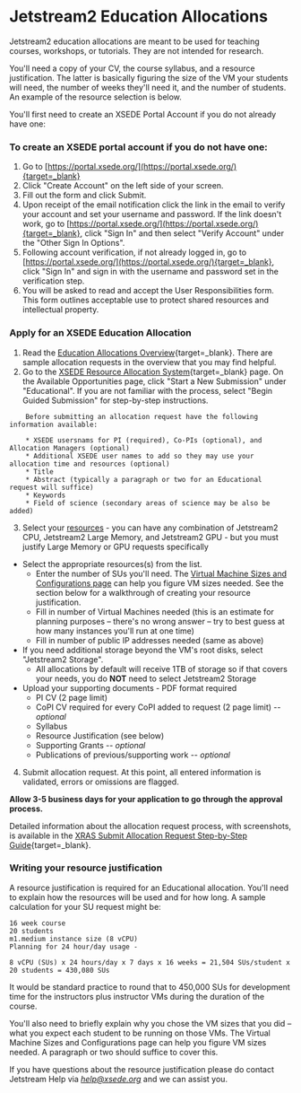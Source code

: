 # Jetstream2 Education Allocations

Jetstream2 education allocations are meant to be used for teaching courses, workshops, or tutorials. They are not intended for research.

You'll need a copy of your CV, the course syllabus, and a resource justification. The latter is basically figuring the size of the VM your students will need, the number of weeks they'll need it, and the number of students. An example of the resource selection is below.

You'll first need to create an XSEDE Portal Account if you do not already have one:

### To create an XSEDE portal account if you do not have one:
1. Go to [https://portal.xsede.org/](https://portal.xsede.org/){target=_blank}
2. Click "Create Account" on the left side of your screen.
3. Fill out the form and click Submit.
4. Upon receipt of the email notification click the link in the email to verify your account and set your username and password. If the link doesn't work, go to [https://portal.xsede.org/](https://portal.xsede.org/){target=_blank}, click "Sign In" and then select "Verify Account" under the "Other Sign In Options".
5. Following account verification, if not already logged in, go to [https://portal.xsede.org/](https://portal.xsede.org/){target=_blank}, click "Sign In" and sign in with the username and password set in the verification step.
6. You will be asked to read and accept the User Responsibilities form. This form outlines acceptable use to protect shared resources and intellectual property.

### Apply for an XSEDE Education Allocation
1. Read the [Education Allocations Overview](https://portal.xsede.org/allocations/education){target=_blank}. There are sample allocation requests in the overview that you may find helpful.
2. Go to the [XSEDE Resource Allocation System](https://portal.xsede.org/submit-request){target=_blank} page. On the Available Opportunities page, click "Start a New Submission" under "Educational". If you are not familiar with the process, select "Begin Guided Submission" for step-by-step instructions.

````
    Before submitting an allocation request have the following information available:

    * XSEDE usersnams for PI (required), Co-PIs (optional), and Allocation Managers (optional)
    * Additional XSEDE user names to add so they may use your allocation time and resources (optional)
    * Title
    * Abstract (typically a paragraph or two for an Educational request will suffice)
    * Keywords
    * Field of science (secondary areas of science may be also be added)
````

3. Select your [resources](../general/resources.md) - you can have any combination of Jetstream2 CPU, Jetstream2 Large Memory, and Jetstream2 GPU - but you must justify Large Memory or GPU requests specifically

* Select the appropriate resources(s) from the list.
    * Enter the number of SUs you'll need. The [Virtual Machine Sizes and Configurations page](../general/vmsizes.md) can help you figure VM sizes needed. See the section below for a walkthrough of creating your resource justification.
    * Fill in number of Virtual Machines needed (this is an estimate for planning purposes – there's no wrong answer – try to best guess at how many instances you'll run at one time)
    * Fill in number of public IP addresses needed (same as above)
* If you need additional storage beyond the VM's root disks, select "Jetstream2 Storage".
    * All allocations by default will receive 1TB of storage so if that covers your needs, you do **NOT** need to select Jetstream2 Storage
* Upload your supporting documents - PDF format required
    * PI CV (2 page limit)
    * CoPI CV required for every CoPI added to request (2 page limit) -- *optional*
    * Syllabus
    * Resource Justification (see below)
    * Supporting Grants -- *optional*
    * Publications of previous/supporting work -- *optional*
4. Submit allocation request. At this point, all entered information is validated, errors or omissions are flagged.

**Allow 3-5 business days for your application to go through the approval process.**

Detailed information about the allocation request process, with screenshots, is available in the [XRAS Submit Allocation Request Step-by-Step Guide](https://portal.xsede.org/allocation-request-steps){target=_blank}.

### Writing your resource justification

A resource justification is required for an Educational allocation. You'll need to explain how the resources will be used and for how long. A sample calculation for your SU request might be:

```
16 week course
20 students
m1.medium instance size (8 vCPU)
Planning for 24 hour/day usage -
```

```
8 vCPU (SUs) x 24 hours/day x 7 days x 16 weeks = 21,504 SUs/student x 20 students = 430,080 SUs
```

It would be standard practice to round that to 450,000 SUs for development time for the instructors plus instructor VMs during the duration of the course.

You'll also need to briefly explain why you chose the VM sizes that you did – what you expect each student to be running on those VMs. The Virtual Machine Sizes and Configurations page can help you figure VM sizes needed. A paragraph or two should suffice to cover this.

If you have questions about the resource justification please do contact Jetstream Help via *help@xsede.org* and we can assist you.
